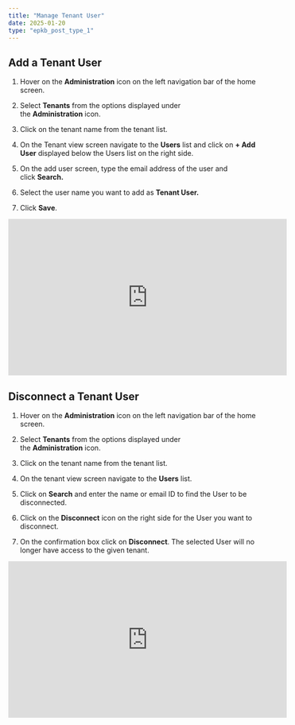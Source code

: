 ```yaml
---
title: "Manage Tenant User"
date: 2025-01-20
type: "epkb_post_type_1"
---
```


## **Add a Tenant User**

1. Hover on the **Administration** icon on the left navigation bar of the home screen. 

3. Select **Tenants** from the options displayed under the **Administration** icon. 

5. Click on the tenant name from the tenant list.

7. On the Tenant view screen navigate to the **Users** list and click on **\+ Add User** displayed below the Users list on the right side.

9. On the add user screen, type the email address of the user and click **Search.**

11. Select the user name you want to add as **Tenant User.**

13. Click **Save**.  
    
<iframe width="560" height="315" src="https://www.youtube.com/embed/T1MUedjeSqU?si=UcLu-x2lomezlMrf" title="YouTube video player" frameborder="0" allow="accelerometer; autoplay; clipboard-write; encrypted-media; gyroscope; picture-in-picture; web-share" referrerpolicy="strict-origin-when-cross-origin" allowfullscreen></iframe>

## **Disconnect a Tenant User**

1. Hover on the **Administration** icon on the left navigation bar of the home screen. 

3. Select **Tenants** from the options displayed under the **Administration** icon. 

5. Click on the tenant name from the tenant list.

7. On the tenant view screen navigate to the **Users** list.

9. Click on **Search** and enter the name or email ID to find the User to be disconnected.

11. Click on the **Disconnect** icon on the right side for the User you want to disconnect.

13. On the confirmation box click on **Disconnect**. The selected User will no longer have access to the given tenant.  
    

<iframe width="560" height="315" src="https://www.youtube.com/embed/QLaGLecVTbE?si=vn-pK7R7-Zr7WNrc" title="YouTube video player" frameborder="0" allow="accelerometer; autoplay; clipboard-write; encrypted-media; gyroscope; picture-in-picture; web-share" referrerpolicy="strict-origin-when-cross-origin" allowfullscreen></iframe>